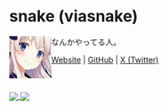 # snake (viasnake)

<img align="left" src="https://raw.githubusercontent.com/ViaSnake/viasnake/master/img/snakechan.jpg" width="15%">

なんかやってる人。

[Website](https://viasnake.com) | [GitHub](https://github.com/viasnake) | [X (Twitter)](https://twitter.com/viasnake)

<br clear="all">

<br>
<a href="https://github.com/viasnake">
  <img align="center" src="https://github-readme-stats.vercel.app/api?username=viasnake&count_private=true&show_icons=true&theme=vue-dark" />
</a>
<a href="https://github.com/viasnake">
  <img align="center" src="https://github-readme-stats.vercel.app/api/top-langs/?username=viasnake&layout=compact&theme=vue-dark" />
</a>
